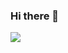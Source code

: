 ### Hi there 👋

![](https://camo.githubusercontent.com/053aab54008db5a89aea4927448b74bc6049cb3385e3a9db7bf8e1b7d3486c57/68747470733a2f2f6d656469612e67697068792e636f6d2f6d656469612f6a3551636d586f46576c3451302f67697068792e676966)
